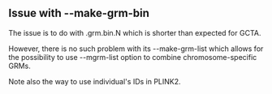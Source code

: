 ## Issue with --make-grm-bin

The issue is to do with .grm.bin.N which is shorter than expected for GCTA.

However, there is no such problem with its --make-grm-list which allows for the possibility to use --mgrm-list option to combine chromosome-specific GRMs.

Note also the way to use individual's IDs in PLINK2.
